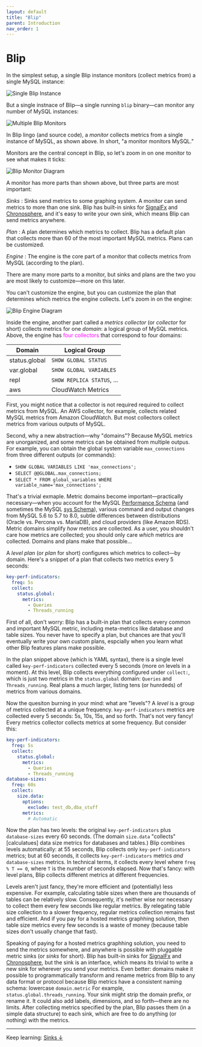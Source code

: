```yaml
---
layout: default
title: "Blip"
parent: Introduction
nav_order: 1
---
```


# Blip

In the simplest setup, a single Blip instance monitors (collect metrics from) a single MySQL instance:

![Single Blip Instance](/blip/assets/img/blip-single.png)

But a single instnace of Blip&mdash;a single running `blip` binary&mdash;can monitor any number of MySQL instances:

![Multiple Blip Monitors](/blip/assets/img/blip-multi.png)

In Blip lingo (and source code), a _monitor_ collects metrics from a single instance of MySQL, as shown above.
In short, "a monitor monitors MySQL."

Monitors are the central concept in Blip, so let's zoom in on one monitor to see what makes it ticks:

![Blip Monitor Diagram](/blip/assets/img/blip-monitor.png)

A monitor has more parts than shown above, but three parts are most important:

_Sinks_
: Sinks send metrics to some graphing system. A monitor can send metrics to more than one sink. Blip has built-in sinks for [SignalFx](https://docs.signalfx.com/en/latest/) and [Chronosphere](https://chronosphere.io/), and it's easy to write your own sink, which means Blip can send metrics anywhere.

_Plan_
: A plan determines which metrics to collect. Blip has a default plan that collects more than 60 of the most important MySQL metrics. Plans can be customized.

_Engine_
: The engine is the core part of a monitor that collects metrics from MySQL (according to the plan).

There are many more parts to a monitor, but sinks and plans are the two you are most likely to customize&mdash;more on this later.

You can't customize the engine, but you can customize the plan that determines which metrics the engine collects.
Let's zoom in on the engine:

![Blip Engine Diagram](/blip/assets/img/blip-engine.png)

Inside the engine, another part called a _metrics collector_ (or _collector_ for short) collects metrics for one _domain_: a logical group of MySQL metrics.
Above, the engine has <span style="color:magenta;">four collectors</span> that correspond to four domains:

|Domain|Logical Group|
|------|-------------|
|status.global|`SHOW GLOBAL STATUS`|
|var.global|`SHOW GLOBAL VARIABLES`|
|repl|`SHOW REPLICA STATUS`, ...|
|aws|CloudWatch Metrics|

First, you might notice that a collector is not required required to collect metrics from MySQL.
An AWS collector, for example, collects related MySQL metrics from Amazon CloudWatch.
But most collectors collect metrics from various outputs of MySQL.

Second, why a new abstraction&mdash;why "domains"?
Because MySQL metrics are unorganized, and some metrics can be obtained from multiple outpus.
For example, you can obtain the global system variable `max_connections` from three different outputs (or commands):

* `SHOW GLOBAL VARIABLES LIKE 'max_connections';`
* `SELECT @@GLOBAL.max_connections;`
* `SELECT * FROM global_variables WHERE variable_name='max_connections';`

That's a trivial exmaple.
Metric domains become important&mdash;practically necessary&mdash;when you account for the MySQL [Performance Schema](https://dev.mysql.com/doc/refman/8.0/en/performance-schema) (and sometimes the MySQL [sys Schema](https://dev.mysql.com/doc/refman/8.0/en/sys-schema)), various command and output changes from MySQL 5.6 to 5.7 to 8.0, subtle differences between distributions (Oracle vs. Percona vs. MariaDB), and cloud providers (like Amazon RDS).
Metric domains simplify _how_ metrics are collected.
As a user, you shouldn't care how metrics are collected; you should only care _which_ metrics are collected.
Domains and plans make that possible...

A _level plan_ (or _plan_ for short) configures which metrics to collect&mdash;by domain.
Here's a snippet of a plan that collects two metrics every 5 seconds:

```yaml
key-perf-indicators:
  freq: 5s
  collect:
    status.global:
      metrics:
        - Queries
        - Threads_running
```

First of all, don't worry: Blip has a built-in plan that collects every common and important MySQL metric, including meta-metrics like database and table sizes.
You never have to specify a plan, but chances are that you'll eventually write your own custom plans, espcially when you learn what other Blip features plans make possible.

In the plan snippet above (which is YAML syntax), there is a single level called `key-perf-indicators` collected every 5 seconds (more on levels in a moment).
At this level, Blip collects everything configured under `collect:`, which is just two metrics in the `status.global` domain: `Queries` and `Threads_running`.
Real plans a much larger, listing tens (or hunrdeds) of metrics from various domains.

Now the quesiton burning in your mind: what are "levels"?
A _level_ is a group of metrics collected at a unique frequency.
`key-perf-indicators` metrics are collected every 5 seconds: 5s, 10s, 15s, and so forth.
That's not very fancy!
Every metrics collector collects metrics at some frequency.
But consider this:

```yaml
key-perf-indicators:
  freq: 5s
  collect:
    status.global:
      metrics:
        - Queries
        - Threads_running
database-sizes:
  freq: 60s
  collect:
    size.data:
      options:
        exclude: test_db,dba_stuff
      metrics:
        # Automatic
```

Now the plan has two levels: the original `key-perf-indicators` plus `database-sizes` every 60 seconds.
(The domain `size.data` "collects" [calculatues] data size metrics for databases and tables.)
Blip combines levels automatically: at 55 seconds, Blip collects only `key-perf-indicators` metrics; but at 60 seconds, it collects `key-perf-indicators` metrics _and_ `database-sizes` metrics.
In technical terms, it collects every level where `freq % T == 0`, where `T` is the number of seconds elapsed.
Now that's fancy: with level plans, Blip collects different metrics at different frequencies.

Levels aren't just fancy, they're more efficient and (potentially) less expensive.
For example, calculating table sizes when there are thousands of tables can be relatively slow.
Consequently, it's neither wise nor necessary to collect them every few seconds like regular metrics.
By relegating table size collection to a slower frequency, regular metrics collection remains fast and efficient.
And if you pay for a hosted metrics graphhing solution, then table size metrics every few seconds is a waste of money (because table sizes don't usually change that fast).

Speaking of paying for a hosted metrics graphhing solution, you need to send the metrics somewhere, and anywhere is possible with pluggable metric sinks (or _sinks_ for short).
Blip has built-in sinks for [SignalFx](https://docs.signalfx.com/en/latest/) and [Chronosphere](https://chronosphere.io/), but the sink is an interface, which means its trivial to write a new sink for wherever you send your metrics.
Even better: domains make it possible to programmatically transform and rename metrics from Blip to any data format or protocol because Blip metrics have a consistent naming schema: lowercase `domain.metric`
For example, `status.global.threads_running`.
Your sink might strip the domain prefix, or rename it.
It could also add labels, dimensions, and so forth&mdash;there are no limits.
After collecting metrics specified by the plan, Blip passes them (in a simple data structure) to each sink, which are free to do anything (or nothing) with the metrics.

---

Keep learning: [Sinks&nbsp;&darr;](sinks)
